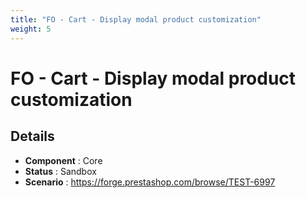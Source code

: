 ```yaml
---
title: "FO - Cart - Display modal product customization"
weight: 5
---
```


# FO - Cart - Display modal product customization
## Details
* **Component** : Core
* **Status** : Sandbox
* **Scenario** : https://forge.prestashop.com/browse/TEST-6997
